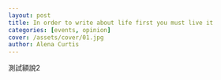 ```yaml
---
layout: post
title: In order to write about life first you must live it
categories: [events, opinion]
cover: /assets/cover/01.jpg
author: Alena Curtis
---
```


測試額說2
